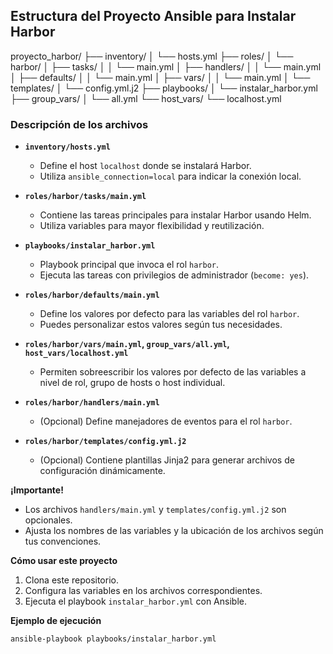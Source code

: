 ## Estructura del Proyecto Ansible para Instalar Harbor

proyecto_harbor/
├── inventory/
│   └── hosts.yml
├── roles/
│   └── harbor/
│       ├── tasks/
│       │   └── main.yml
│       ├── handlers/
│       │   └── main.yml
│       ├── defaults/
│       │   └── main.yml
│       ├── vars/
│       │   └── main.yml
│       └── templates/
│           └── config.yml.j2
├── playbooks/
│   └── instalar_harbor.yml
├── group_vars/
│   └── all.yml
└── host_vars/
└── localhost.yml

### Descripción de los archivos

-   **`inventory/hosts.yml`**

    -   Define el host `localhost` donde se instalará Harbor.
    -   Utiliza `ansible_connection=local` para indicar la conexión local.

-   **`roles/harbor/tasks/main.yml`**

    -   Contiene las tareas principales para instalar Harbor usando Helm.
    -   Utiliza variables para mayor flexibilidad y reutilización.

-   **`playbooks/instalar_harbor.yml`**

    -   Playbook principal que invoca el rol `harbor`.
    -   Ejecuta las tareas con privilegios de administrador (`become: yes`).

-   **`roles/harbor/defaults/main.yml`**

    -   Define los valores por defecto para las variables del rol `harbor`.
    -   Puedes personalizar estos valores según tus necesidades.

-   **`roles/harbor/vars/main.yml`, `group_vars/all.yml`, `host_vars/localhost.yml`**

    -   Permiten sobreescribir los valores por defecto de las variables a nivel de rol, grupo de hosts o host individual.

-   **`roles/harbor/handlers/main.yml`**

    -   (Opcional) Define manejadores de eventos para el rol `harbor`.

-   **`roles/harbor/templates/config.yml.j2`**

    -   (Opcional) Contiene plantillas Jinja2 para generar archivos de configuración dinámicamente.

**¡Importante!**

-   Los archivos `handlers/main.yml` y `templates/config.yml.j2` son opcionales.
-   Ajusta los nombres de las variables y la ubicación de los archivos según tus convenciones.

**Cómo usar este proyecto**

1. Clona este repositorio.
2. Configura las variables en los archivos correspondientes.
3. Ejecuta el playbook `instalar_harbor.yml` con Ansible.

**Ejemplo de ejecución**

```bash
ansible-playbook playbooks/instalar_harbor.yml
```
